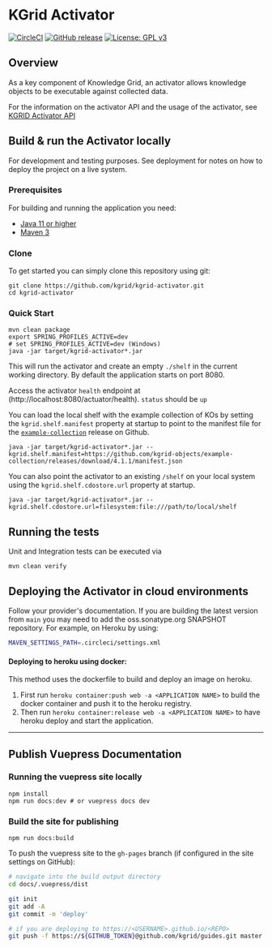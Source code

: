 # KGrid Activator

[![CircleCI](https://circleci.com/gh/kgrid/kgrid-activator.svg?style=svg)](https://circleci.com/gh/kgrid/kgrid-activator)
[![GitHub release](https://img.shields.io/github/release/kgrid/kgrid-activator.svg)](https://github.com/kgrid/kgrid-activator/releases/)
[![License: GPL v3](https://img.shields.io/badge/License-GPLv3-blue.svg)](https://www.gnu.org/licenses/gpl-3.0)

## Overview

As a key component of Knowledge Grid, an activator allows knowledge objects to be executable against collected data.

For the information on the activator API and the usage of the activator, see [KGRID Activator API](docs/api.md)

## Build & run the Activator locally

For development and testing purposes. See deployment for notes on how to deploy the project on a live system.

### Prerequisites

For building and running the application you need:

- [Java 11 or higher](https://www.oracle.com/java/)
- [Maven 3](https://maven.apache.org)

### Clone

To get started you can simply clone this repository using git:

```
git clone https://github.com/kgrid/kgrid-activator.git
cd kgrid-activator
```

### Quick Start

```
mvn clean package
export SPRING_PROFILES_ACTIVE=dev 
# set SPRING_PROFILES_ACTIVE=dev (Windows)
java -jar target/kgrid-activator*.jar
```

This will run the activator and create an empty `./shelf` in the current working directory. By default the application
starts on port 8080.

Access the activator `health` endpoint at (http://localhost:8080/actuator/health).  `status` should be `up`

You can load the local shelf with the example collection of KOs by setting the `kgrid.shelf.manifest` property at
startup to point to the manifest file for
the [`example-collection`](https://github.com/kgrid-objects/example-collection/releases/latest) release on Github.

```
java -jar target/kgrid-activator*.jar --kgrid.shelf.manifest=https://github.com/kgrid-objects/example-collection/releases/download/4.1.1/manifest.json 
```

You can also point the activator to an existing `/shelf` on your local system using the  `kgrid.shelf.cdostore.url`
property at startup.

```
java -jar target/kgrid-activator*.jar --kgrid.shelf.cdostore.url=filesystem:file:///path/to/local/shelf
```

## Running the tests

Unit and Integration tests can be executed via

```
mvn clean verify
```

## Deploying the Activator in cloud environments

Follow your provider's documentation. If you are building the latest version from `main` you may need to add the
oss.sonatype.org SNAPSHOT repository. For example, on Heroku by using:

```bash
MAVEN_SETTINGS_PATH=.circleci/settings.xml
```

#### Deploying to heroku using docker:

This method uses the dockerfile to build and deploy an image on heroku.

1. First run `heroku container:push web -a <APPLICATION NAME>` to build the docker container and push it to the heroku
   registry.
1. Then run `heroku container:release web -a <APPLICATION NAME>` to have heroku deploy and start the application.

----

## Publish Vuepress Documentation

### Running the vuepress site locally

```
npm install
npm run docs:dev # or vuepress docs dev
```

### Build the site for publishing

```
npm run docs:build
```

To push the vuepress site to the `gh-pages` branch (if configured in the site settings on GitHub):

```bash
# navigate into the build output directory
cd docs/.vuepress/dist

git init
git add -A
git commit -m 'deploy'

# if you are deploying to https://<USERNAME>.github.io/<REPO>
git push -f https://${GITHUB_TOKEN}@github.com/kgrid/guides.git master:gh-pages
```
